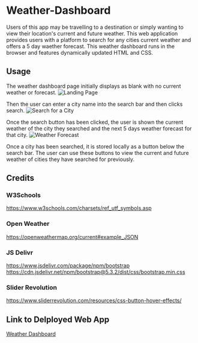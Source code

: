 # Weather-Dashboard

Users of this app may be travelling to a destination or simply wanting to view their location's current and future weather. 
This web application provides users with a platform to search for any cities current weather and offers a 5 day waether forecast. 
This weather dashboard runs in the browser and features dynamically updated HTML and CSS.


## Usage
The weather dashboard page initially displays as blank with no current weather or forecast. 
![Landing Page](assets/images/Screenshot%202023-12-07%20at%2010.05.27 pm.png)

Then the user can enter a city name into the search bar and then clicks search.
![Search for a City](assets/images/Screenshot%202023-12-07%20at%2010.08.43 pm.png)

Once the search button has been clicked, the user is shown the current weather of the city they searched and the next 5 days weather forecast for that city. 
![Weather Forecast](assets/images/Screenshot%202023-12-07%20at%2010.07.28 pm.png)

Once a city has been searched, it is stored locally as a button below the search bar. The user can use these buttons to view the current and future weather of cities they have searched for previously.

## Credits

### W3Schools
https://www.w3schools.com/charsets/ref_utf_symbols.asp

### Open Weather 
https://openweathermap.org/current#example_JSON

### JS Delivr 
https://www.jsdelivr.com/package/npm/bootstrap
https://cdn.jsdelivr.net/npm/bootstrap@5.3.2/dist/css/bootstrap.min.css

### Slider Revolution 
https://www.sliderrevolution.com/resources/css-button-hover-effects/

## Link to Delployed Web App
[Weather Dashboard](https://j0shuaj0nes.github.io/Weather-Dashboard/)

